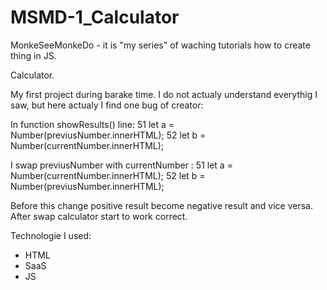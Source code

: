 # MSMD-1_Calculator

MonkeSeeMonkeDo - it is "my series" of waching tutorials how to create thing in JS.

Calculator.


My first project during barake time.
I do not actualy understand everythig I saw, but here actualy I find one bug of creator:

In function showResults()
line:
51	let a = Number(previusNumber.innerHTML);
52	let b = Number(currentNumber.innerHTML);


I swap previusNumber with currentNumber :
51	let a = Number(currentNumber.innerHTML);
52	let b = Number(previusNumber.innerHTML);

Before this change positive result become negative result and vice versa.
After swap calculator start to work correct.


Technologie I used:
- HTML
- SaaS
- JS
